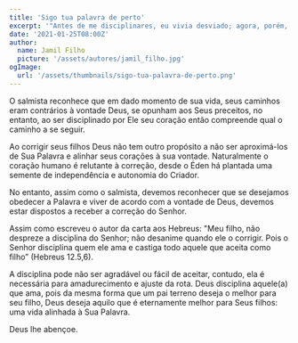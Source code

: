 ```yaml
---
title: 'Sigo tua palavra de perto'
excerpt: '"Antes de me disciplinares, eu vivia desviado; agora, porém, sigo tua palavra de perto" (Salmo 119.67)'
date: '2021-01-25T08:00Z'
author:
  name: Jamil Filho
  picture: '/assets/autores/jamil_filho.jpg'
ogImage:
  url: '/assets/thumbnails/sigo-tua-palavra-de-perto.png'
---
```


O salmista reconhece que em dado momento de sua vida, seus caminhos eram contrários à vontade Deus, se opunham aos Seus preceitos, no entanto, ao ser disciplinado por Ele seu coração então compreende qual o caminho a se seguir.

Ao corrigir seus filhos Deus não tem outro propósito a não ser aproximá-los de Sua Palavra e alinhar seus corações à sua vontade. Naturalmente o coração humano é relutante à correção, desde o Éden há plantada uma semente de independência e autonomia do Criador.

No entanto, assim como o salmista, devemos reconhecer que se desejamos obedecer a Palavra e viver de acordo com a vontade de Deus, devemos estar dispostos a receber a correção do Senhor.

Assim como escreveu o autor da carta aos Hebreus: "Meu filho, não despreze a disciplina do Senhor; não desanime quando ele o corrigir. Pois o Senhor disciplina quem ele ama e castiga todo aquele que aceita como filho” (Hebreus 12.5,6).

A disciplina pode não ser agradável ou fácil de aceitar, contudo, ela é necessária para amadurecimento e ajuste da rota. Deus disciplina aquele(a) que ama, pois da mesma forma que um pai terreno deseja o melhor para seu filho, Deus deseja aquilo que é eternamente melhor para Seus filhos: uma vida alinhada à Sua Palavra.

Deus lhe abençoe.